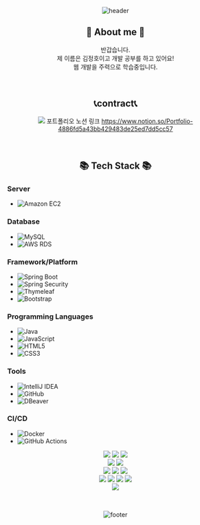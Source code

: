 <div align="center">

![header](https://capsule-render.vercel.app/api?type=waving&color=timeGradient&text=Welcome%20to%20Jeongho%20GitHub%20👋&animation=twinkling&fontSize=35&fontAlignY=40&fontAlign=70&height=250)
  
</div>


<h2 align="center">💝 About me 💝 <br></h2>
<div align="center">
반갑습니다.<br>
제 이름은 김정호이고 개발 공부를 하고 있어요!<br>
웹 개발을 주력으로 학습중입니다. <br>
</div>
<br>
<br>
<h2 align="center">📞contract📞</h2>

<div align="center">

<img src="https://img.shields.io/badge/notion-000000.svg?style=flat-square&logo=notion&logoColor=white"/>
포트폴리오 노션 링크 <a href="https://www.notion.so/Portfolio-4886fd5a43bb429483de25ed7dd5cc57">https://www.notion.so/Portfolio-4886fd5a43bb429483de25ed7dd5cc57</a>
</div>
<br>
<br>
<h2 align="center">📚 Tech Stack 📚 </h2>


### Server
- ![Amazon EC2](https://img.shields.io/badge/Amazon%20EC2-FF9900?style=for-the-badge&logo=Amazon%20EC2&logoColor=white)
  
### Database
- ![MySQL](https://img.shields.io/badge/MySQL-4479A1?style=for-the-badge&logo=MySQL&logoColor=white) 
- ![AWS RDS](https://img.shields.io/badge/AWS%20RDS-FF9900?style=for-the-badge&logo=amazonaws&logoColor=white) 

### Framework/Platform
- ![Spring Boot](https://img.shields.io/badge/springboot-6DB33F.svg?&style=for-the-badge&logo=springboot&logoColor=FFFFFF) 
- ![Spring Security](https://img.shields.io/badge/Spring%20Security-6DB33F?style=for-the-badge&logo=Spring%20Security&logoColor=white) 
- ![Thymeleaf](https://img.shields.io/badge/Thymeleaf-005F0F?style=for-the-badge&logo=Thymeleaf&logoColor=white) 
- ![Bootstrap](https://img.shields.io/badge/Bootstrap-563D7C?style=for-the-badge&logo=bootstrap&logoColor=white) 

### Programming Languages
- ![Java](https://img.shields.io/badge/Java-007396.svg?&style=for-the-badge&logo=Java&logoColor=white) 
- ![JavaScript](https://img.shields.io/badge/javascript-F7DF1E.svg?&style=for-the-badge&logo=javascript&logoColor=FFFFFF) 
- ![HTML5](https://img.shields.io/badge/html5-E34F26.svg?&style=for-the-badge&logo=html5&logoColor=FFFFFF) 
- ![CSS3](https://img.shields.io/badge/css3-1572B6.svg?&style=for-the-badge&logo=css3&logoColor=FFFFFF+) 

### Tools
- ![IntelliJ IDEA](https://img.shields.io/badge/IntelliJ-000000?style=for-the-badge&logo=intellijidea&logoColor=white) 
- ![GitHub](https://img.shields.io/badge/GitHub-100000?style=for-the-badge&logo=github&logoColor=white) 
- ![DBeaver](https://img.shields.io/badge/DBeaver-A1A1A1?style=for-the-badge&logo=DBeaver&logoColor=white)

### CI/CD
- ![Docker](https://img.shields.io/badge/Docker-2496ED?style=for-the-badge&logo=Docker&logoColor=white)
- ![GitHub Actions](https://img.shields.io/badge/GitHub_Actions-2088FF?style=for-the-badge&logo=GitHub-Actions&logoColor=white)

<div align="center">
  <img src="https://img.shields.io/badge/Java-007396.svg?&style=for-the-badge&logo=Java&logoColor=white"/>
  <img src="https://img.shields.io/badge/springboot-6DB33F.svg?&style=for-the-badge&logo=springboot&logoColor=FFFFFF" />
  <img src="https://img.shields.io/badge/vue.js-4FC08D.svg?&style=for-the-badge&logo=vuedotjs&logoColor=FFFFFF" />
  <br>
  <img src="https://img.shields.io/badge/mysql-4479A1.svg?&style=for-the-badge&logo=mysql&logoColor=FFFFFF" />
  <img src="https://img.shields.io/badge/mariadb-1F305F.svg?&style=for-the-badge&logo=mariadbfoundation&logoColor=FFFFFF" />
  <br>
  <img src="https://img.shields.io/badge/c-A8B9CC.svg?&style=for-the-badge&logo=c&logoColor=FFFFFF" />
  <img src="https://img.shields.io/badge/python-3776AB.svg?&style=for-the-badge&logo=python&logoColor=FFFFFF" />
  <img src="https://img.shields.io/badge/javascript-F7DF1E.svg?&style=for-the-badge&logo=javascript&logoColor=FFFFFF" />
  <br>
   <img src="https://img.shields.io/badge/html5-E34F26.svg?&style=for-the-badge&logo=html5&logoColor=FFFFFF" />
   <img src="https://img.shields.io/badge/css3-1572B6.svg?&style=for-the-badge&logo=css3&logoColor=FFFFFF+" />
   <img src="https://img.shields.io/badge/Thymeleaf-005F0F?style=for-the-badge&logo=Thymeleaf&logoColor=white"/>
   <img src="https://img.shields.io/badge/Bootstrap-563D7C?style=for-the-badge&logo=bootstrap&logoColor=white"/>
  <br>
  <img src="https://img.shields.io/badge/Amazon%20EC2-FF9900?style=for-the-badge&logo=Amazon%20EC2&logoColor=white" />
</div>
<br>
<br>
<div align="center">



</div>
<div align="center">

  
  ![footer](https://capsule-render.vercel.app/api?type=waving&color=auto&height=100&section=footer)

  
</div>
